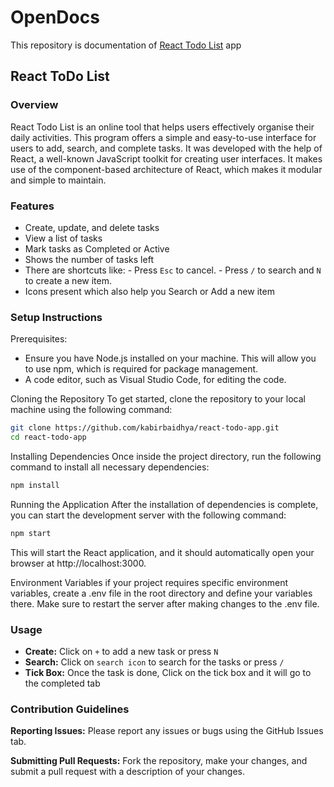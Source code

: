 # OpenDocs
This repository is documentation of [React Todo List](https://github.com/kabirbaidhya/react-todo-app) app

## React ToDo List
### Overview
React Todo List is an online tool that helps users effectively organise their daily activities. This program offers a simple and easy-to-use interface for users to add, search, and complete tasks. It was developed with the help of React, a well-known JavaScript toolkit for creating user interfaces. It makes use of the component-based architecture of React, which makes it modular and simple to maintain.

### Features
- Create, update, and delete tasks
- View a list of tasks
- Mark tasks as Completed or Active
- Shows the number of tasks left
- There are shortcuts like:
         - Press `Esc` to cancel.
         - Press `/` to search and `N` to create a new item.
- Icons present which also help you Search or Add a new item
  
### Setup Instructions
Prerequisites:
- Ensure you have Node.js installed on your machine. This will allow you to use npm, which is required for package management.
- A code editor, such as Visual Studio Code, for editing the code.

Cloning the Repository To get started, clone the repository to your local machine using the following command:
```bash
git clone https://github.com/kabirbaidhya/react-todo-app.git
cd react-todo-app
```
Installing Dependencies Once inside the project directory, run the following command to install all necessary dependencies:
```bash
npm install
```
Running the Application After the installation of dependencies is complete, you can start the development server with the following command:
```bash
npm start
```
This will start the React application, and it should automatically open your browser at http://localhost:3000.

Environment Variables if your project requires specific environment variables, create a .env file in the root directory and define your variables there. Make sure to restart the server after making changes to the .env file.

### Usage
- **Create:** Click on `+` to add a new task or press `N`
- **Search:** Click on `search icon` to search for the tasks or press `/`
- **Tick Box:** Once the task is done, Click on the tick box and it will go to the completed tab

### Contribution Guidelines
**Reporting Issues:** Please report any issues or bugs using the GitHub Issues tab.

**Submitting Pull Requests:** Fork the repository, make your changes, and submit a pull request with a description of your changes.





